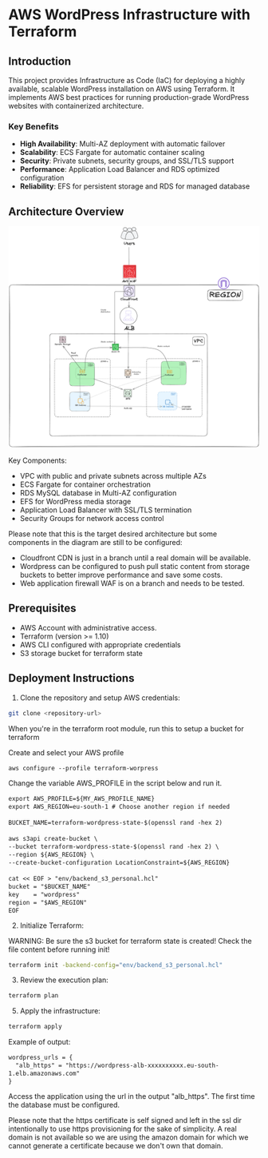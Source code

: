# AWS WordPress Infrastructure with Terraform

## Introduction
This project provides Infrastructure as Code (IaC) for deploying a highly available, scalable WordPress installation on AWS using Terraform. It implements AWS best practices for running production-grade WordPress websites with containerized architecture.

### Key Benefits
- **High Availability**: Multi-AZ deployment with automatic failover
- **Scalability**: ECS Fargate for automatic container scaling
- **Security**: Private subnets, security groups, and SSL/TLS support
- **Performance**: Application Load Balancer and RDS optimized configuration
- **Reliability**: EFS for persistent storage and RDS for managed database

## Architecture Overview

![architecture.png](architecture.png)

Key Components:
- VPC with public and private subnets across multiple AZs
- ECS Fargate for container orchestration
- RDS MySQL database in Multi-AZ configuration
- EFS for WordPress media storage
- Application Load Balancer with SSL/TLS termination
- Security Groups for network access control

Please note that this is the target desired architecture but some components in the diagram are still to be configured:

- Cloudfront CDN is just in a branch until a real domain will be available.
- Wordpress can be configured to push pull static content from storage buckets to better improve performance and save some costs.
- Web application firewall WAF is on a branch and needs to be tested.

## Prerequisites
- AWS Account with administrative access.
- Terraform (version >= 1.10)
- AWS CLI configured with appropriate credentials
- S3 storage bucket for terraform state

## Deployment Instructions

1. Clone the repository and setup AWS credentials:
```bash
git clone <repository-url>
```

When you're in the terraform root module, run this to setup a bucket for terraform

Create and select your AWS profile

```shell
aws configure --profile terraform-worpress
```

Change the variable AWS_PROFILE in the script below and run it.

```shell
export AWS_PROFILE=${MY_AWS_PROFILE_NAME} 
export AWS_REGION=eu-south-1 # Choose another region if needed

BUCKET_NAME=terraform-wordpress-state-$(openssl rand -hex 2)

aws s3api create-bucket \
--bucket terraform-wordpress-state-$(openssl rand -hex 2) \
--region ${AWS_REGION} \
--create-bucket-configuration LocationConstraint=${AWS_REGION}

cat << EOF > "env/backend_s3_personal.hcl"
bucket = "$BUCKET_NAME"
key    = "wordpress"
region = "$AWS_REGION"
EOF
```


2. Initialize Terraform:

WARNING: Be sure the s3 bucket for terraform state is created! Check the file content before running init!

```bash
terraform init -backend-config="env/backend_s3_personal.hcl"
```

3. Review the execution plan:
```bash
terraform plan
```

5. Apply the infrastructure:
```bash
terraform apply
```

Example of output:

```shell
wordpress_urls = {
  "alb_https" = "https://wordpress-alb-xxxxxxxxxx.eu-south-1.elb.amazonaws.com"
}
```

Access the application using the url in the output "alb_https". The first time the database must be configured.

Please note that the https certificate is self signed and left in the ssl dir intentionally to use https provisioning 
for the sake of simplicity. A real domain is not available so we are using the amazon domain for which we cannot 
generate a certificate because we don't own that domain.
